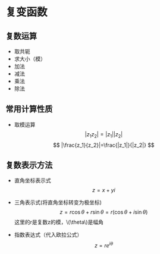 # 复变函数

## 复数运算

+ 取共轭
+ 求大小（模）
+ 加法
+ 减法
+ 乘法
+ 除法

## 常用计算性质
+ 取模运算
$$ \vert z_1z_2 \vert= \vert z_1\vert \vert z_2\vert $$
$$ |\frac{z_1}{z_2}|=\frac{|z_1|}{|z_2|} $$


## 复数表示方法

+ 直角坐标表示式
$$ z=x+yi$$

+ 三角表示式(将直角坐标转变为极坐标)
$$ z=r\cos\theta+r\sin\theta=r(\cos\theta+i\sin\theta) $$
这里的r是复数z的模，\\(\theta\\)是幅角

+ 指数表达式（代入欧拉公式）
$$ z=re^{i\theta} $$





